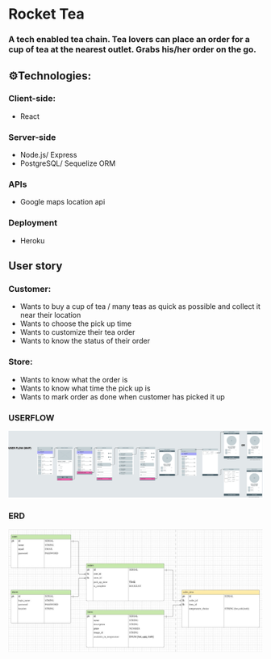 # Rocket Tea

### A tech enabled tea chain. Tea lovers can place an order for a cup of tea at the nearest outlet. Grabs his/her order on the go.

## ⚙️Technologies:

### Client-side:

- React

### Server-side

- Node.js/ Express
- PostgreSQL/ Sequelize ORM

### APIs

- Google maps location api

### Deployment

- Heroku

## User story

### Customer:

- Wants to buy a cup of tea / many teas as quick as possible and collect it near their location
- Wants to choose the pick up time
- Wants to customize their tea order
- Wants to know the status of their order

### Store:

- Wants to know what the order is
- Wants to know what time the pick up is
- Wants to mark order as done when customer has picked it up

### USERFLOW

<img src="readme_images/rocket_tea_userflow_mvp.jpg">

### ERD

<img src="readme_images/rocket_tea_erd_mvp.jpg">
